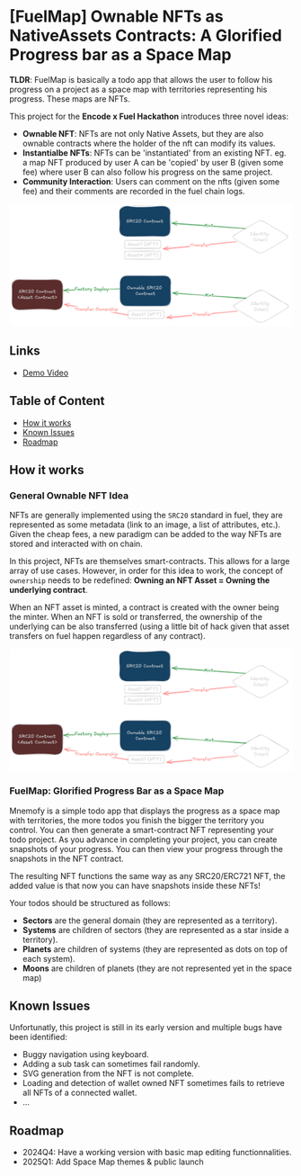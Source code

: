 # [FuelMap] Ownable NFTs as NativeAssets Contracts: A Glorified Progress bar as a Space Map

**TLDR**: FuelMap is basically a todo app that allows the user to follow his progress on a project as a space map with territories representing his progress. These maps are NFTs.

This project for the **Encode x Fuel Hackathon** introduces three novel ideas:
- **Ownable NFT**: NFTs are not only Native Assets, but they are also ownable contracts where the holder of the nft can modify its values.
- **Instantialbe NFTs**: NFTs can be 'instantiated' from an existing NFT. eg. a map NFT produced by user A can be 'copied' by user B (given some fee) where user B can also follow his progress on the same project.
- **Community Interaction**: Users can comment on the nfts (given some fee) and their comments are recorded in the fuel chain logs.

![SRC20](./screenshots/src20-ownable.png)

<!--![screenshot-1](./screenshots/screenshot-1.png)
![screenshot-2](./screenshots/screenshot-2.png)
![screenshot-3](./screenshots/screenshot-3.png)-->

## Links

- [Demo Video]()

## Table of Content

- [How it works](#how-it-works)
- [Known Issues](#known-issues)
- [Roadmap](#roadmap)

## How it works

### General Ownable NFT Idea

NFTs are generally implemented using the `SRC20` standard in fuel, they are represented as some metadata (link to an image, a list of attributes, etc.). Given the cheap fees, a new paradigm can be added to the way NFTs are stored and interacted with on chain.

In this project, NFTs are themselves smart-contracts. This allows for a large array of use cases. However, in order for this idea to work, the concept of `ownership` needs to be redefined: **Owning an NFT Asset = Owning the underlying contract**.

When an NFT asset is minted, a contract is created with the owner being the minter. When an NFT is sold or transferred, the ownership of the underlying can be also transferred (using a little bit of hack given that asset transfers on fuel happen regardless of any contract).

![SRC20](./screenshots/src20-ownable.png)

### FuelMap: Glorified Progress Bar as a Space Map

Mnemofy is a simple todo app that displays the progress as a space map with territories, the more todos you finish the bigger the territory you control. You can then generate a smart-contract NFT representing your todo project. As you advance in completing your project, you can create snapshots of your progress. You can then view your progress through the snapshots in the NFT contract.

The resulting NFT functions the same way as any SRC20/ERC721 NFT, the added value is that now you can have snapshots inside these NFTs!

Your todos should be structured as follows:

- **Sectors** are the general domain (they are represented as a territory).
- **Systems** are children of sectors (they are represented as a star inside a territory).
- **Planets** are children of systems (they are represented as dots on top of each system).
- **Moons** are children of planets (they are not represented yet in the space map)

## Known Issues

Unfortunatly, this project is still in its early version and multiple bugs have been identified:

- Buggy navigation using keyboard.
- Adding a sub task can sometimes fail randomly.
- SVG generation from the NFT is not complete.
- Loading and detection of wallet owned NFT sometimes fails to retrieve all NFTs of a connected wallet.
- ...

## Roadmap

- 2024Q4: Have a working version with basic map editing functionnalities.
- 2025Q1: Add Space Map themes & public launch
